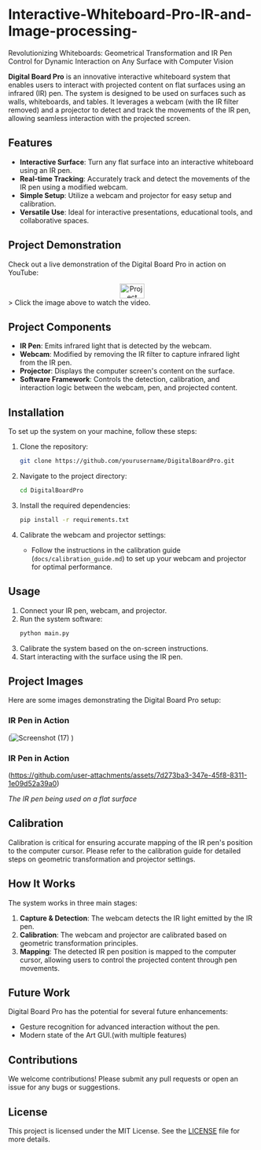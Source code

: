 # Interactive-Whiteboard-Pro-IR-and-Image-processing-
Revolutionizing Whiteboards: Geometrical Transformation and IR Pen Control for Dynamic Interaction on Any Surface with Computer Vision

**Digital Board Pro** is an innovative interactive whiteboard system that enables users to interact with projected content on flat surfaces using an infrared (IR) pen. The system is designed to be used on surfaces such as walls, whiteboards, and tables. It leverages a webcam (with the IR filter removed) and a projector to detect and track the movements of the IR pen, allowing seamless interaction with the projected screen.

## Features

- **Interactive Surface**: Turn any flat surface into an interactive whiteboard using an IR pen.
- **Real-time Tracking**: Accurately track and detect the movements of the IR pen using a modified webcam.
- **Simple Setup**: Utilize a webcam and projector for easy setup and calibration.
- **Versatile Use**: Ideal for interactive presentations, educational tools, and collaborative spaces.

## Project Demonstration

Check out a live demonstration of the Digital Board Pro in action on YouTube:
<div style="text-align: center;">
<a href="https://youtu.be/FpK8PYU6Rsc?si=9AVkPFdNyOAiSQc4">
  <img src="https://upload.wikimedia.org/wikipedia/commons/thumb/4/42/YouTube_icon_%282013-2017%29.png/480px-YouTube_icon_%282013-2017%29.png" alt="Project Demonstration" width="50" height="30">
</a>
</div>
> Click the image above to watch the video.

## Project Components

- **IR Pen**: Emits infrared light that is detected by the webcam.
- **Webcam**: Modified by removing the IR filter to capture infrared light from the IR pen.
- **Projector**: Displays the computer screen's content on the surface.
- **Software Framework**: Controls the detection, calibration, and interaction logic between the webcam, pen, and projected content.

## Installation

To set up the system on your machine, follow these steps:

1. Clone the repository:
   ```bash
   git clone https://github.com/yourusername/DigitalBoardPro.git
   ```

2. Navigate to the project directory:
   ```bash
   cd DigitalBoardPro
   ```

3. Install the required dependencies:
   ```bash
   pip install -r requirements.txt
   ```

4. Calibrate the webcam and projector settings:
   - Follow the instructions in the calibration guide (`docs/calibration_guide.md`) to set up your webcam and projector for optimal performance.

## Usage

1. Connect your IR pen, webcam, and projector.
2. Run the system software:
   ```bash
   python main.py
   ```
3. Calibrate the system based on the on-screen instructions.
4. Start interacting with the surface using the IR pen.

## Project Images

Here are some images demonstrating the Digital Board Pro setup:

### IR Pen in Action
(![Screenshot (17)](https://github.com/user-attachments/assets/643ecd83-eb5e-434a-aef4-b43d8f0e4b35)
)
### IR Pen in Action
(https://github.com/user-attachments/assets/7d273ba3-347e-45f8-8311-1e09d52a39a0)

*The IR pen being used on a flat surface*



## Calibration

Calibration is critical for ensuring accurate mapping of the IR pen's position to the computer cursor. Please refer to the calibration guide for detailed steps on geometric transformation and projector settings.

## How It Works

The system works in three main stages:
1. **Capture & Detection**: The webcam detects the IR light emitted by the IR pen.
2. **Calibration**: The webcam and projector are calibrated based on geometric transformation principles.
3. **Mapping**: The detected IR pen position is mapped to the computer cursor, allowing users to control the projected content through pen movements.

## Future Work

Digital Board Pro has the potential for several future enhancements:
- Gesture recognition for advanced interaction without the pen.
- Modern state of the Art GUI.(with multiple features)

## Contributions

We welcome contributions! Please submit any pull requests or open an issue for any bugs or suggestions.

## License

This project is licensed under the MIT License. See the [LICENSE](LICENSE) file for more details.
